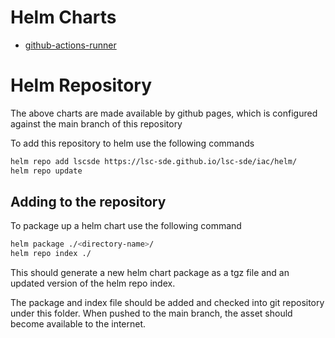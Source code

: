 # Helm Charts
* [github-actions-runner](./github-actions-runner/)

# Helm Repository
The above charts are made available by github pages, which is configured against the main branch of this repository

To add this repository to helm use the following commands
```bash
helm repo add lscsde https://lsc-sde.github.io/lsc-sde/iac/helm/
helm repo update
```

## Adding to the repository
To package up a helm chart use the following command

```bash
helm package ./<directory-name>/ 
helm repo index ./
```

This should generate a new helm chart package as a tgz file and an updated version of the helm repo index.

The package and index file should be added and checked into git repository under this folder. When pushed to the main branch, the asset should become available to the internet.